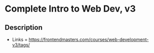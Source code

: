# Complete Intro to Web Dev, v3

## Description

- Links = https://frontendmasters.com/courses/web-development-v3/tags/
